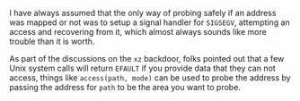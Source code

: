I have always assumed that the only way of probing safely if an address was
mapped or not was to setup a signal handler for `SIGSEGV`, attempting an access
and recovering from it, which almost always sounds like more trouble than it is
worth.

As part of the discussions on the `xz` backdoor, folks pointed out that a few
Unix system calls will return `EFAULT` if you provide data that they can not
access, things like `access(path, mode)` can be used to probe the address by
passing the address for `path` to be the area you want to probe.